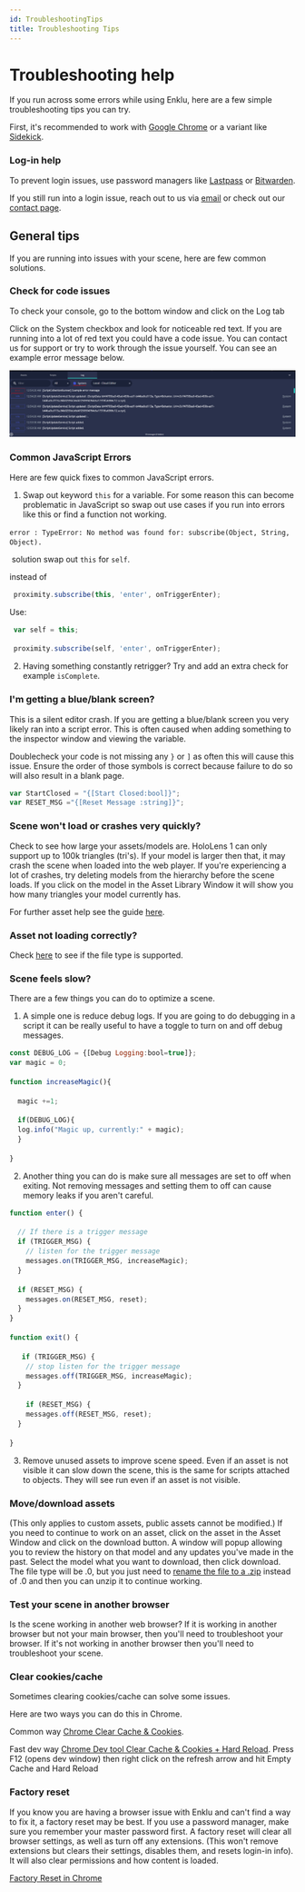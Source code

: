 ```yaml
---
id: TroubleshootingTips
title: Troubleshooting Tips
---
```


# Troubleshooting help

If you run across some errors while using Enklu, here are a few simple troubleshooting tips you can try. 

First, it's recommended to work with [Google Chrome](https://www.google.com/chrome/) or a variant like [Sidekick](https://www.meetsidekick.com/). 



### Log-in help

To prevent login issues, use password managers like [Lastpass](https://www.lastpass.com/) or [Bitwarden](https://bitwarden.com/ ). 

If you still run into a login issue, reach out to us via [email](contact@enklu.com) or check out our [contact page](https://docs.enklu.com/contact).


## General tips

If you are running into issues with your scene, here are few common solutions.

### Check for code issues

To check your console, go to the bottom window and click on the Log tab

Click on the System checkbox and look for noticeable red text. If you are running into a lot of red text you could have a code issue. You can contact us for support or try to work through the issue yourself. You can see an example error message below.

![Example of a debug message on the console window](/img/product/consoleCheck.png)



### Common JavaScript Errors

Here are few quick fixes to common JavaScript errors.

1. Swap out keyword `this` for a variable. For some reason this can become problematic in JavaScript so swap out use cases if you run into errors like this or find a function not working.

 `error : TypeError: No method was found for: subscribe(Object, String, Object).`

​	solution swap out `this` for `self`.  

instead of 
```javascript
 proximity.subscribe(this, 'enter', onTriggerEnter);
```
Use:
```javascript
 var self = this;

 proximity.subscribe(self, 'enter', onTriggerEnter);
```
 
2. Having something constantly retrigger? Try and add an extra check for example `isComplete`.  

   

### I'm getting a blue/blank screen?

This is a silent editor crash. If you are getting a blue/blank screen you very likely ran into a script error.
This is often caused when adding something to the inspector window and viewing the variable. 

Doublecheck your code is not missing any `}` or `]`  as often this will cause this issue. Ensure the order of those symbols is correct because failure to do so will also result in a blank page.

```javascript
var StartClosed = "{[Start Closed:bool]}";
var RESET_MSG ="{[Reset Message :string]}";
```

### Scene won't load or crashes very quickly?

Check to see how large your assets/models are. HoloLens 1 can only support up to 100k triangles (tri's). If your model is larger then that, it may crash the scene when loaded into the web player. If you're experiencing a lot of crashes, try deleting models from the hierarchy before the scene loads. If you click on the model in the Asset Library Window it will show you how many triangles your model currently has. 

For further asset help see the guide [here](https://docs.enklu.com/docs/Assets/SceneComplexityRecommendations).

### Asset not loading correctly?

Check [here](https://docs.enklu.com/docs/Assets/ImportYourOwnAssets) to see if the file type is supported.

### Scene feels slow?

There are a few things you can do to optimize a scene. 

1) A simple one is reduce debug logs. If you are going to do debugging in a script it can be really useful to have a toggle to turn on and off debug messages.

```javascript
const DEBUG_LOG = {[Debug Logging:bool=true]};
var magic = 0;

function increaseMagic(){
 
  magic +=1;
  
  if(DEBUG_LOG){
  log.info("Magic up, currently:" + magic);
  }
  
}
```

2) Another thing you can do is make sure all messages are set to off when exiting. Not removing messages and setting them to off can cause memory leaks if you aren't careful.

```javascript
function enter() {

  // If there is a trigger message
  if (TRIGGER_MSG) {
    // listen for the trigger message 
    messages.on(TRIGGER_MSG, increaseMagic);
  }
  
  if (RESET_MSG) {
    messages.on(RESET_MSG, reset);
  }
}

function exit() {
  
   if (TRIGGER_MSG) {
    // stop listen for the trigger message 
    messages.off(TRIGGER_MSG, increaseMagic);
  }
  
    if (RESET_MSG) {
    messages.off(RESET_MSG, reset);
  }
  
}
```
3) Remove unused assets to improve scene speed. Even if an asset is not visible it can slow down the scene, this is the same for scripts attached to objects. They will see run even if an asset is not visible.

### Move/download assets

(This only applies to custom assets, public assets cannot be modified.)
If you need to continue to work on an asset, click on the asset in the Asset Window and click on the download button. A window will popup allowing you to review the history on that model and any updates you've made in the past. Select the model what you want to download, then click download. The file type will be .0, but you just need to [rename the file to a .zip](https://support.microsoft.com/en-us/topic/rename-a-file-baea7aab-760b-4ee0-af58-06e940d505a4#:~:text=Open%20File%20Explorer%20by%20going,to%20have%20and%20press%20Enter.) instead of .0 and then you can unzip it to continue working.  

### Test your scene in another browser

Is the scene working in another web browser? If it is working in another browser but not your main browser, then you'll need to troubleshoot your browser. If it's not working in another browser then you'll need to troubleshoot your scene.

### Clear cookies/cache

Sometimes clearing cookies/cache can solve some issues. 

Here are two ways you can do this in Chrome.

Common way
[Chrome Clear Cache & Cookies](https://support.google.com/accounts/answer/32050). 

Fast dev way
[Chrome Dev tool Clear Cache & Cookies + Hard Reload](https://developers.google.com/web/updates/2015/05/hard-reload).
Press F12 (opens dev window) then right click on the refresh arrow and hit Empty Cache and Hard Reload 

### Factory reset 

If you know you are having a browser issue with Enklu and can't find a way to fix it, a factory reset may be best. If you use a password manager, make sure you remember your master password first. A factory reset will clear all browser settings, as well as turn off any extensions. (This won't remove extensions but clears their settings, disables them, and resets login-in info). It will also clear permissions and how content is loaded.

[Factory Reset in Chrome](https://support.google.com/chrome/answer/3296214?hl=en)
